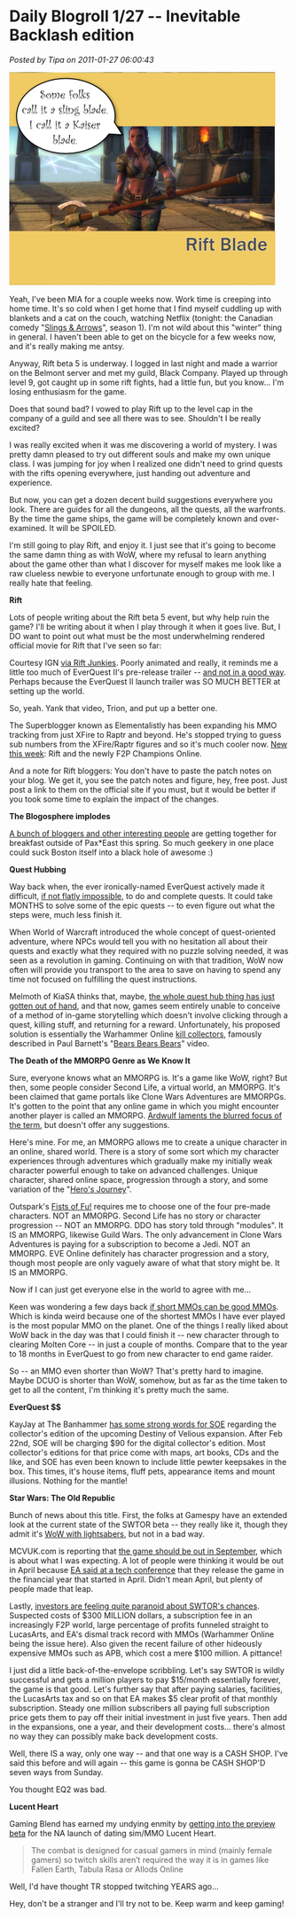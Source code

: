# Daily Blogroll 1/27 -- Inevitable Backlash edition

*Posted by Tipa on 2011-01-27 06:00:43*

[![](../uploads/2011/01/riftblade.png "Rift Blade")](../uploads/2011/01/riftblade.png)

Yeah, I've been MIA for a couple weeks now. Work time is creeping into home time. It's so cold when I get home that I find myself cuddling up with blankets and a cat on the couch, watching Netflix (tonight: the Canadian comedy "[Slings & Arrows](http://en.wikipedia.org/wiki/Slings_and_Arrows)", season 1). I'm not wild about this "winter" thing in general. I haven't been able to get on the bicycle for a few weeks now, and it's really making me antsy.

Anyway, Rift beta 5 is underway. I logged in last night and made a warrior on the Belmont server and met my guild, Black Company. Played up through level 9, got caught up in some rift fights, had a little fun, but you know... I'm losing enthusiasm for the game.

Does that sound bad? I vowed to play Rift up to the level cap in the company of a guild and see all there was to see. Shouldn't I be really excited?

I was really excited when it was me discovering a world of mystery. I was pretty damn pleased to try out different souls and make my own unique class. I was jumping for joy when I realized one didn't need to grind quests with the rifts opening everywhere, just handing out adventure and experience.

But now, you can get a dozen decent build suggestions everywhere you look. There are guides for all the dungeons, all the quests, all the warfronts. By the time the game ships, the game will be completely known and over-examined. It will be SPOILED.

I'm still going to play Rift, and enjoy it. I just see that it's going to become the same damn thing as with WoW, where my refusal to learn anything about the game other than what I discover for myself makes me look like a raw clueless newbie to everyone unfortunate enough to group with me. I really hate that feeling.


**Rift**

Lots of people writing about the Rift beta 5 event, but why help ruin the game? I'll be writing about it when I play through it when it goes live. But, I DO want to point out what must be the most underwhelming rendered official movie for Rift that I've seen so far:



Courtesy IGN [via Rift Junkies](http://www.riftjunkies.com/2011/01/26/rift-cgi-trailer/). Poorly animated and really, it reminds me a little too much of EverQuest II's pre-release trailer -- [and not in a good way](http://obeygiant.com/headlines/mr-brainwash-life-is-beautiful-exhibition). Perhaps because the EverQuest II launch trailer was SO MUCH BETTER at setting up the world.



So, yeah. Yank that video, Trion, and put up a better one.

The Superblogger known as Elementalistly has been expanding his MMO tracking from just XFire to Raptr and beyond. He's stopped trying to guess sub numbers from the XFire/Raptr figures and so it's much cooler now. [New this week](http://simple-n-complex.blogspot.com/2011/01/rift-champion-of-raptr-and-x-fire.html): Rift and the newly F2P Champions Online.

And a note for Rift bloggers: You don't have to paste the patch notes on your blog. We get it, you see the patch notes and figure, hey, free post. Just post a link to them on the official site if you must, but it would be better if you took some time to explain the impact of the changes.

**The Blogosphere implodes**

[A bunch of bloggers and other interesting people](http://biobreak.wordpress.com/2011/01/26/bloggers-breakfast-at-pax-east/) are getting together for breakfast outside of Pax*East this spring. So much geekery in one place could suck Boston itself into a black hole of awesome :)

**Quest Hubbing**

Way back when, the ever ironically-named EverQuest actively made it difficult, [if not flatly impossible](http://oldunsolvedquestsineverquest.yuku.com/forums/1/Unsolved-quests), to do and complete quests. It could take MONTHS to solve some of the epic quests -- to even figure out what the steps were, much less finish it.

When World of Warcraft introduced the whole concept of quest-oriented adventure, where NPCs would tell you with no hesitation all about their quests and exactly what they required with no puzzle solving needed, it was seen as a revolution in gaming. Continuing on with that tradition, WoW now often will provide you transport to the area to save on having to spend any time not focused on fulfilling the quest instructions.

Melmoth of KiaSA thinks that, maybe, [the whole quest hub thing has just gotten out of hand](http://www.kiasa.org/2011/01/26/stepping-off-the-conveyor-belt/), and that now, games seem entirely unable to conceive of a method of in-game storytelling which doesn't involve clicking through a quest, killing stuff, and returning for a reward. Unfortunately, his proposed solution is essentially the Warhammer Online [kill collectors](http://warhammeronline.wikia.com/wiki/Kill_Collector), famously described in Paul Barnett's "[Bears Bears Bears](http://www.youtube.com/watch?v=jJOrSr6Q3_o)" video.

**The Death of the MMORPG Genre as We Know It**

Sure, everyone knows what an MMORPG is. It's a game like WoW, right? But then, some people consider Second Life, a virtual world, an MMORPG. It's been claimed that game portals like Clone Wars Adventures are MMORPGs. It's gotten to the point that any online game in which you might encounter another player is called an MMORPG. [Ardwulf laments the blurred focus of the term](http://ardwulfslair.wordpress.com/2011/01/25/words-fail/), but doesn't offer any suggestions.

Here's mine. For me, an MMORPG allows me to create a unique character in an online, shared world. There is a story of some sort which my character experiences through adventures which gradually make my initially weak character powerful enough to take on advanced challenges. Unique character, shared online space, progression through a story, and some variation of the "[Hero's Journey](http://en.wikipedia.org/wiki/Monomyth)".

Outspark's [Fists of Fu!](http://fistsoffu.outspark.com/landing/007) requires me to choose one of the four pre-made characters. NOT an MMORPG. Second Life has no story or character progression -- NOT an MMORPG. DDO has story told through "modules". It IS an MMORPG, likewise Guild Wars. The only advancement in Clone Wars Adventures is paying for a subscription to become a Jedi. NOT an MMORPG. EVE Online definitely has character progression and a story, though most people are only vaguely aware of what that story might be. It IS an MMORPG.

Now if I can just get everyone else in the world to agree with me...

Keen was wondering a few days back [if short MMOs can be good MMOs](http://www.keenandgraev.com/?p=4694). Which is kinda weird because one of the shortest MMOs I have ever played is the most popular MMO on the planet. One of the things I really liked about WoW back in the day was that I could finish it -- new character through to clearing Molten Core -- in just a couple of months. Compare that to the year to 18 months in EverQuest to go from new character to end game raider.

So -- an MMO even shorter than WoW? That's pretty hard to imagine. Maybe DCUO is shorter than WoW, somehow, but as far as the time taken to get to all the content, I'm thinking it's pretty much the same.

**EverQuest $$**

KayJay at The Banhammer [has some strong words for SOE](http://www.thebanhammer.net/?p=105) regarding the collector's edition of the upcoming Destiny of Velious expansion. After Feb 22nd, SOE will be charging $90 for the digital collector's edition. Most collector's editions for that price come with maps, art books, CDs and the like, and SOE has even been known to include little pewter keepsakes in the box. This times, it's house items, fluff pets, appearance items and mount illusions. Nothing for the mantle!

**Star Wars: The Old Republic**

Bunch of news about this title. First, the folks at Gamespy have an extended look at the current state of the SWTOR beta -- they really like it, though they admit it's [WoW with lightsabers](http://pc.gamespy.com/pc/bioware-mmo-project/1140497p1.html), but not in a bad way.

MCVUK.com is reporting that [the game should be out in September](http://www.mcvuk.com/news/42719/Old-Republic-out-in-September), which is about what I was expecting. A lot of people were thinking it would be out in April because [EA said at a tech conference](http://www.swtor.com/community/showthread.php?t=232427) that they release the game in the financial year that started in April. Didn't mean April, but plenty of people made that leap.

Lastly, [investors are feeling quite paranoid about SWTOR's chances](http://www.gamasutra.com/view/news/32605/Analyst_Wary_EA_Investors_Betting_Against_SWTOR.php). Suspected costs of $300 MILLION dollars, a subscription fee in an increasingly F2P world, large percentage of profits funneled straight to LucasArts, and EA's dismal track record with MMOs (Warhammer Online being the issue here). Also given the recent failure of other hideously expensive MMOs such as APB, which cost a mere $100 million. A pittance!

I just did a little back-of-the-envelope scribbling. Let's say SWTOR is wildly successful and gets a million players to pay $15/month essentially forever, the game is that good. Let's further say that after paying salaries, facilities, the LucasArts tax and so on that EA makes $5 clear profit of that monthly subscription. Steady one million subscribers all paying full subscription price gets them to pay off their initial investment in just five years. Then add in the expansions, one a year, and their development costs... there's almost no way they can possibly make back development costs.

Well, there IS a way, only one way -- and that one way is a CASH SHOP. I've said this before and will again -- this game is gonna be CASH SHOP'D seven ways from Sunday.

You thought EQ2 was bad.

**Lucent Heart**

Gaming Blend has earned my undying enmity by [getting into the preview beta](http://www.cinemablend.com/games/Preview-Lucent-Heart-Legend-Zodiac-29614.html) for the NA launch of dating sim/MMO Lucent Heart.


> The combat is designed for casual gamers in mind (mainly female gamers) so twitch skills aren’t required the way it is in games like Fallen Earth, Tabula Rasa or Allods Online



Well, I'd have thought TR stopped twitching YEARS ago...

Hey, don't be a stranger and I'll try not to be. Keep warm and keep gaming!

